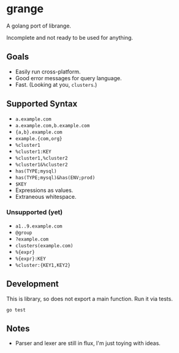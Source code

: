 grange
======

A golang port of librange.

Incomplete and not ready to be used for anything.

Goals
-----

* Easily run cross-platform.
* Good error messages for query language.
* Fast. (Looking at you, `clusters`.)

Supported Syntax
----------------

* `a.example.com`
* `a.example.com,b.example.com`
* `{a,b}.example.com`
* `example.{com,org}`
* `%cluster1`
* `%cluster1:KEY`
* `%cluster1,%cluster2`
* `%cluster1&%cluster2`
* `has(TYPE;mysql)`
* `has(TYPE;mysql)&has(ENV;prod)`
* `$KEY`
* Expressions as values.
* Extraneous whitespace.

### Unsupported (yet)

* `a1..9.example.com`
* `@group`
* `?example.com`
* `clusters(example.com)`
* `%{expr}`
* `%{expr}:KEY`
* `%cluster:{KEY1,KEY2}`

Development
-----------

This is library, so does not export a main function. Run it via tests.

    go test

Notes
-----

* Parser and lexer are still in flux, I'm just toying with ideas.
